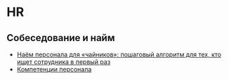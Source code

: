 # HR

## Собеседование и найм

- [Наём персонала для «чайников»: пошаговый алгоритм для тех, кто ищет сотрудника в первый раз](http://www.jobhelp.center/news/?id=369)
- [Компетенции персонала](https://games4business.ru/articles/kompetencii-personala)
